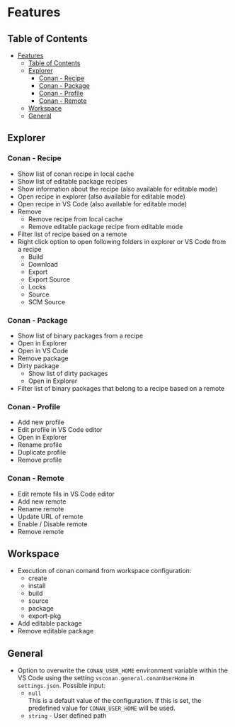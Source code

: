 # Features

## Table of Contents
- [Features](#features)
  - [Table of Contents](#table-of-contents)
  - [Explorer](#explorer)
    - [Conan - Recipe](#conan---recipe)
    - [Conan - Package](#conan---package)
    - [Conan - Profile](#conan---profile)
    - [Conan - Remote](#conan---remote)
  - [Workspace](#workspace)
  - [General](#general)

## Explorer
### Conan - Recipe
* Show list of conan recipe in local cache
* Show list of editable package recipes
* Show information about the recipe (also available for editable mode)
* Open recipe in explorer (also available for editable mode)
* Open recipe in VS Code (also available for editable mode)
* Remove
  * Remove recipe from local cache
  * Remove editable package recipe from editable mode
* Filter list of recipe based on a remote
* Right click option to open following folders in explorer or VS Code from a recipe 
  * Build
  * Download
  * Export
  * Export Source
  * Locks
  * Source
  * SCM Source
  
### Conan - Package
* Show list of binary packages from a recipe
* Open in Explorer
* Open in VS Code
* Remove package
* Dirty package
  * Show list of dirty packages
  * Open in Explorer
* Filter list of binary packages that belong to a recipe based on a remote

### Conan - Profile
* Add new profile
* Edit profile in VS Code editor
* Open in Explorer
* Rename profile
* Duplicate profile 
* Remove profile

### Conan - Remote
* Edit remote fils in VS Code editor
* Add new remote
* Rename remote
* Update URL of remote
* Enable / Disable remote
* Remove remote

## Workspace
* Execution of conan comand from workspace configuration:
  * create
  * install
  * build
  * source
  * package
  * export-pkg
* Add editable package
* Remove editable package

## General
* Option to overwrite the `CONAN_USER_HOME` environment variable within the VS Code using the setting `vsconan.general.conanUserHome` in `settings.json`. Possible input:
  * `null`  
    This is a default value of the configuration. If this is set, the predefined value for `CONAN_USER_HOME` will be used.
  * `string` - User defined path